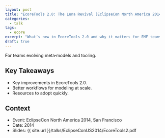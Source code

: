```yaml
---
layout: post
title: "EcoreTools 2.0: The Luna Revival (EclipseCon North America 2014)"
categories:
  - talk
tags:
  - ecore
excerpt: "What’s new in EcoreTools 2.0 and why it matters for EMF teams—resources and takeaways from ECNA 2014."
draft: true
---
```


For teams evolving meta‑models and tooling.

## Key Takeaways
- Key improvements in EcoreTools 2.0.
- Better workflows for modeling at scale.
- Resources to adopt quickly.

## Context
- Event: EclipseCon North America 2014, San Francisco
- Date: 2014
- Slides: {{ site.url }}/talks/EclipseConUS2014/EcoreTools2.pdf


